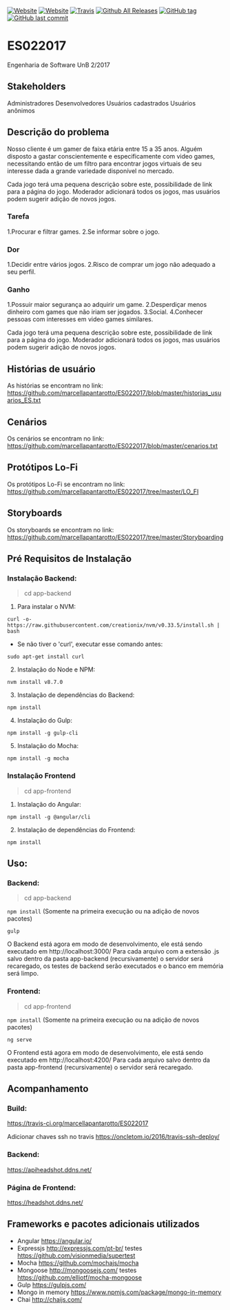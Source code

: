 [![Website](https://img.shields.io/website-up-down-green-red/https/headshot.ddns.net.svg?label=headshot-front)]()
[![Website](https://img.shields.io/website-up-down-green-red/https/apiheadshot.ddns.net.svg?label=headshot-back)]()
[![Travis](https://img.shields.io/travis/marcellapantarotto/ES022017.svg)]()
[![Github All Releases](https://img.shields.io/github/downloads/marcellapantarotto/ES022017/total.svg)]()
[![GitHub tag](https://img.shields.io/github/tag/marcellapantarotto/ES022017.svg)]()
[![GitHub last commit](https://img.shields.io/github/last-commit/marcellapantarotto/ES022017.svg)]()
# ES022017

Engenharia de Software UnB 2/2017

## Stakeholders

Administradores
Desenvolvedores
Usuários cadastrados
Usuários anônimos

## Descrição do problema

Nosso cliente é um gamer de faixa etária entre 15 a 35 anos. Alguém disposto a gastar conscientemente e especificamente com video games, necessitando então de um filtro para encontrar jogos virtuais de seu interesse dada a grande variedade disponível no mercado.

Cada jogo terá uma pequena descrição sobre este, possibilidade de link para a página do jogo.
Moderador adicionará todos os jogos, mas usuários podem sugerir adição de novos jogos.

### Tarefa

1.Procurar e filtrar games.
2.Se informar sobre o jogo.

### Dor

1.Decidir entre vários jogos.
2.Risco de comprar um jogo não adequado a seu perfil.

### Ganho

1.Possuir maior segurança ao adquirir um game.
2.Desperdiçar menos dinheiro com games que não iriam ser jogados.
3.Social.
4.Conhecer pessoas com interesses em video games similares.

Cada jogo terá uma pequena descrição sobre este, possibilidade de link para a página do jogo.
Moderador adicionará todos os jogos, mas usuários podem sugerir adição de novos jogos.

## Histórias de usuário

As histórias se encontram no link: https://github.com/marcellapantarotto/ES022017/blob/master/historias_usuarios_ES.txt

## Cenários

Os cenários se encontram no link: https://github.com/marcellapantarotto/ES022017/blob/master/cenarios.txt

## Protótipos Lo-Fi

Os protótipos Lo-Fi se encontram no link: https://github.com/marcellapantarotto/ES022017/tree/master/LO_FI

## Storyboards

Os storyboards se encontram no link: https://github.com/marcellapantarotto/ES022017/tree/master/Storyboarding

## Pré Requisitos de Instalação
### Instalação Backend:

> cd app-backend

1. Para instalar o NVM:

```curl -o- https://raw.githubusercontent.com/creationix/nvm/v0.33.5/install.sh | bash```

  - Se não tiver o 'curl', executar esse comando antes:

  ```sudo apt-get install curl```

2. Instalação do Node e NPM:

```nvm install v8.7.0```

3. Instalação de dependências do Backend:

```npm install```

4. Instalação do Gulp:

```npm install -g gulp-cli```

5. Instalação do Mocha:

```npm install -g mocha```

### Instalação Frontend

> cd app-frontend

1. Instalação do Angular:

```npm install -g @angular/cli```

2. Instalação de dependências do Frontend:

```npm install```

## Uso:
### Backend:

> cd app-backend

```npm install``` (Somente na primeira execução ou na adição de novos pacotes)

`gulp`

O Backend está agora em modo de desenvolvimento, ele está sendo executado em http://localhost:3000/
Para cada arquivo com a extensão .js salvo dentro da pasta app-backend (recursivamente) o servidor será recaregado, os testes de backend serão executados e o banco em memória será limpo.

### Frontend:

> cd app-frontend

```npm install``` (Somente na primeira execução ou na adição de novos pacotes)

```ng serve```

O Frontend está agora em modo de desenvolvimento, ele está sendo executado em http://localhost:4200/
Para cada arquivo salvo dentro da pasta app-frontend (recursivamente) o servidor será
recaregado.

## Acompanhamento
### Build:
https://travis-ci.org/marcellapantarotto/ES022017

Adicionar chaves ssh no travis https://oncletom.io/2016/travis-ssh-deploy/

### Backend:
https://apiheadshot.ddns.net/

### Página de Frontend:
https://headshot.ddns.net/

## Frameworks e pacotes adicionais utilizados

- Angular https://angular.io/
- Expressjs http://expressjs.com/pt-br/ testes https://github.com/visionmedia/supertest
- Mocha https://github.com/mochajs/mocha
- Mongoose http://mongoosejs.com/ testes https://github.com/elliotf/mocha-mongoose
- Gulp https://gulpjs.com/
- Mongo in memory https://www.npmjs.com/package/mongo-in-memory
- Chai http://chaijs.com/
